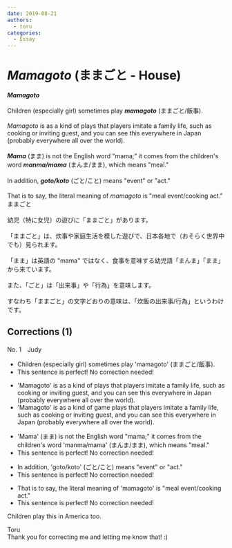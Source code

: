 ```yaml
---
date: 2019-08-21
authors:
  - toru
categories:
  - Essay
---
```


<h1 id="subject_show"><strong><em>Mamagoto</strong></em> (ままごと - House)</h1>
<div class="date" hidden>Aug 21, 2019 18:55</div>
<div id="post"><div id="body_show_ori">
<strong><em>Mamagoto</strong></em><br/><br/>Children (especially girl) sometimes play <strong><em>mamagoto</em></strong> (ままごと/飯事).<br/><br/><em>Mamagoto</em> is as a kind of plays that players imitate a family life, such as cooking or inviting guest, and you can see this everywhere in Japan (probably everywhere all over the world).<br/><br/><strong><em>Mama</em></strong> (まま) is not the English word "mama;" it comes from the children's word <strong><em>manma/mama</em></strong> (まんま/まま), which means "meal."<br/><br/>In addition, <strong><em>goto/koto</em></strong> (ごと/こと) means "event" or "act." <br/><br/>That is to say, the literal meaning of <em>mamagoto</em> is "meal event/cooking act."
</div></div>

<!-- more -->

<div id="post_ja"><div id="body_show_mo">
ままごと<br/><br/>幼児（特に女児）の遊びに「ままごと」があります。<br/><br/>「ままごと」は、炊事や家庭生活を模した遊びで、日本各地で（おそらく世界中でも）見られます。<br/><br/>「まま」は英語の "mama" ではなく、食事を意味する幼児語「まんま」「まま」から来ています。<br/><br/>また、「ごと」は「出来事」や「行為」を意味します。<br/><br/>すなわち「ままごと」の文字どおりの意味は、「炊飯の出来事/行為」というわけです。
</div></div>

## Corrections (1)
<div id="block"><div class="first_name"> No. 1　<span class="just_name">Judy</span></div><div id="block2">
<ul class="correction_field">
<li class="incorrect">Children (especially girl) sometimes play 'mamagoto' (ままごと/飯事).</li>
<li class="corrected perfect">This sentence is perfect! No correction needed!</li>
</ul>
<ul class="correction_field">
<li class="incorrect">'Mamagoto' is as a kind of plays that players imitate a family life, such as cooking or inviting guest, and you can see this everywhere in Japan (probably everywhere all over the world).</li>
<li class="corrected correct">
'Mamagoto' is as a kind of <span class="f_blue">game</span> <span class="sline">plays</span> that players imitate a family life, such as cooking or inviting guest, and you can see this everywhere in Japan (probably everywhere all over the world).
</li>
</ul>
<ul class="correction_field">
<li class="incorrect">'Mama' (まま) is not the English word "mama;" it comes from the children's word 'manma/mama' (まんま/まま), which means "meal."</li>
<li class="corrected perfect">This sentence is perfect! No correction needed!</li>
</ul>
<ul class="correction_field">
<li class="incorrect">In addition, 'goto/koto' (ごと/こと) means "event" or "act." </li>
<li class="corrected perfect">This sentence is perfect! No correction needed!</li>
</ul>
<ul class="correction_field">
<li class="incorrect">That is to say, the literal meaning of 'mamagoto' is "meal event/cooking act."</li>
<li class="corrected perfect">This sentence is perfect! No correction needed!</li>
</ul>
<p class="comment_small">
 Children play this in America too.
</p>

</div><div class="name"><span class="just_name">Toru</span><br>
Thank you for correcting me and letting me know that! :)
</div>
</div>
